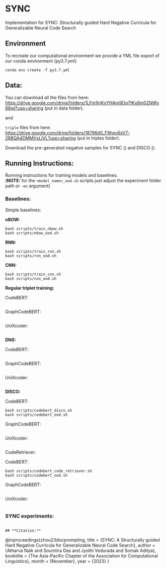 # **SYNC**
Implementation for SYNC: Structurally guided Hard Negative Curricula for Generalizable Neural Code Search

## Environment
To recreate our computational environment we provide a YML file export of our conda environment (py3.7.yml)
```
conda env create -f py3.7.yml
```

## **Data:**
You can download all the files from here: https://drive.google.com/drive/folders/1LFm1lrjKxYHAm9Dq7fKx8m0ZNtRv88wI?usp=sharing 
(put in data folder).

and 

`triple` files from here: https://drive.google.com/drive/folders/18796d0_F9hpv6sV7-2RBQA4DMMVxLlVL?usp=sharing (put in triples folder).

Download the pre-generated negative samples for SYNC () and DISCO ().

## **Running Instructions:**
Running instructions for training models and baselines. <br>
(**NOTE:** for the ```<model_name>_ood.sh``` scripts just adjust the experiment folder path or ```-en``` argument)

### **Baselines:**
Simple baselines:

**nBOW:**
```
bash scripts/train_nbow.sh
bash scripts/nbow_ood.sh
```

**RNN:**
```
bash scripts/train_rnn.sh
bash scripts/rnn_ood.sh
```

**CNN:**
```
bash scripts/train_cnn.sh
bash scripts/cnn_ood.sh
```

**Regular triplet training:**

CodeBERT:
```
```
GraphCodeBERT:
```
```
UniXcoder:
```
```

**DNS:**

CodeBERT:
```
```
GraphCodeBERT:
```
```
UniXcoder:
```
```

**DISCO:**

CodeBERT:
```
bash scripts/codebert_disco.sh
bash scripts/codebert_ood.sh
```
GraphCodeBERT:
```
```
UniXcoder:
```
```

CodeRetriever:

CodeBERT:
```
bash scripts/codebert_code_retriever.sh
bash scripts/codebert_ood.sh
```
GraphCodeBERT:
```
```
UniXcoder:
```
```

### **SYNC experiments:**
```

## **Citation:**
```
@inproceedings{zhou23docprompting,
    title = {SYNC: A Structurally guided Hard Negative Curricula for
Generalizable Neural Code Search},
    author = {Atharva Naik and Soumtira Das and Jyothi Vedurada and Somak Aditya},
    booktitle = {The Asia-Pacific Chapter of the Association for Computational Linguistics},
    month = {November},
    year = {2023}
}
```